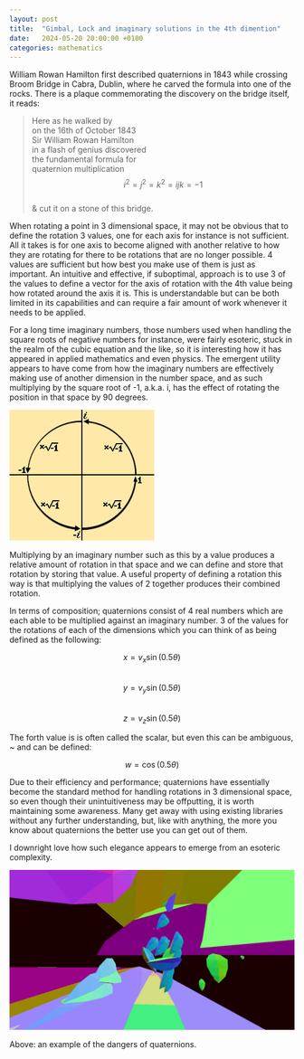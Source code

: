 ```yaml
---
layout: post
title:  "Gimbal, Lock and imaginary solutions in the 4th dimention"
date:   2024-05-20 20:00:00 +0100
categories: mathematics
---
```

William Rowan Hamilton first described quaternions in 1843 while crossing Broom Bridge in Cabra, Dublin, where he carved the formula into one of the rocks. There is a plaque commemorating the discovery on the bridge itself, it reads:

> Here as he walked by  
> on the 16th of October 1843  
> Sir William Rowan Hamilton  
> in a flash of genius discovered  
> the fundamental formula for  
> quaternion multiplication  
> $$ i^2 = j^2 = k^2 = ijk = -1 $$  
> & cut it on a stone of this bridge.  

When rotating a point in 3 dimensional space, it may not be obvious that to define the rotation 3 values, one for each axis for instance is not sufficient. All it takes is for one axis to become aligned with another relative to how they are rotating for there to be rotations that are no longer possible. 4 values are sufficient but how best you make use of them is just as important. An intuitive and effective, if suboptimal, approach is to use 3 of the values to define a vector for the axis of rotation with the 4th value being how rotated around the axis it is. This is understandable but can be both limited in its capabilities and can require a fair amount of work whenever it needs to be applied.

For a long time imaginary numbers, those numbers used when handling the square roots of negative numbers for instance, were fairly esoteric, stuck in the realm of the cubic equation and the like, so it is interesting how it has appeared in applied mathematics and even physics. The emergent utility appears to have come from how the imaginary numbers are effectively making use of another dimension in the number space, and as such multiplying by the square root of -1, a.k.a. i, has the effect of rotating the position in that space by 90 degrees.

![Imaginary rotation](/assets/images/iRot.png)

Multiplying by an imaginary number such as this by a value produces a relative amount of rotation in that space and we can define and store that rotation by storing that value. A useful property of defining a rotation this way is that multiplying the values of 2 together produces their combined rotation.

In terms of composition; quaternions consist of 4 real numbers which are each able to be multiplied against an imaginary number. 3 of the values for the rotations of each of the dimensions which you can think of as being defined as the following:

$$ x = v_{x}\sin(0.5\theta) $$  
$$ y = v_{y}\sin(0.5\theta) $$  
$$ z = v_{z}\sin(0.5\theta) $$  

The forth value is is often called the scalar, but even this can be ambiguous, ~ and can be defined:

$$ w = \cos(0.5\theta) $$  

Due to their efficiency and performance; quaternions have essentially become the standard method for handling rotations in 3 dimensional space, so even though their unintuitiveness may be offputting, it is worth maintaining some awareness. Many get away with using existing libraries without any further understanding, but, like with anything, the more you know about quaternions the better use you can get out of them.

I downright love how such elegance appears to emerge from an esoteric complexity.

![Quaternion dimension](/assets/images/quatDimension.png)

Above: an example of the dangers of quaternions.
